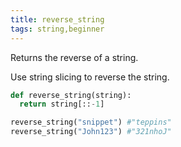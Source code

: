 ```yaml
---
title: reverse_string
tags: string,beginner
---
```


Returns the reverse of a string.

Use string slicing to reverse the string.

```py
def reverse_string(string):
  return string[::-1]
```

```py
reverse_string("snippet") #"teppins" 
reverse_string("John123") #"321nhoJ"
```
